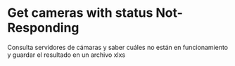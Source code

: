 # Get cameras with status Not-Responding
Consulta servidores de cámaras y saber cuáles no están en funcionamiento y guardar el resultado en un archivo xlxs
